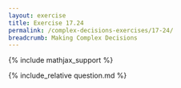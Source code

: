 ```yaml
---
layout: exercise
title: Exercise 17.24
permalink: /complex-decisions-exercises/17-24/
breadcrumb: Making Complex Decisions
---
```


{% include mathjax_support %}

<div><i class="arrow-up loader" data-chapter="complex-decisions-exercises" data-exercise="ex_24" data-rating="0"></i></div>
{% include_relative question.md %}
